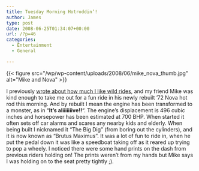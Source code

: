 ```yaml
---
title: Tuesday Morning Hotroddin’!
author: James
type: post
date: 2008-06-25T01:34:07+00:00
url: /?p=46
categories:
  - Entertainment
  - General

---
```

{{< figure src="/wp/wp-content/uploads/2008/06/mike_nova_thumb.jpg" alt="Mike and Nova" >}}

I previously [wrote about how much I like wild rides][1], and my friend Mike was kind enough to take me out for a fun ride in his newly rebuilt &#8217;72 Nova hot rod this morning. And by rebuilt I mean the engine has been transformed to a monster, as in &#8220;**It&#8217;s aliiiiiiive!!**&#8220;. The engine&#8217;s displacement is 496 cubic inches and horsepower has been estimated at 700 BHP. When started it often sets off car alarms and scares any nearby kids and elderly. When being built I nicknamed it &#8220;The Big Dig&#8221; (from boring out the cylinders), and it is now known as &#8220;Brutus Maximus&#8221;. It was a lot of fun to ride in, when he put the pedal down it was like a speedboat taking off as it reared up trying to pop a wheely. I noticed there were some hand prints on the dash from previous riders holding on! The prints weren&#8217;t from my hands but Mike says I was holding on to the seat pretty tightly ;).

 [1]:/p38